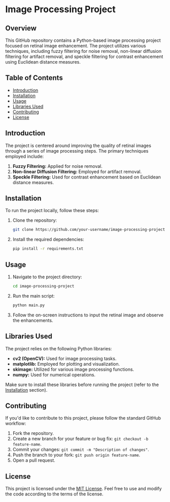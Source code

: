 # Image Processing Project

## Overview

This GitHub repository contains a Python-based image processing project focused on retinal image enhancement. The project utilizes various techniques, including fuzzy filtering for noise removal, non-linear diffusion filtering for artifact removal, and speckle filtering for contrast enhancement using Euclidean distance measures.

## Table of Contents

- [Introduction](#introduction)
- [Installation](#installation)
- [Usage](#usage)
- [Libraries Used](#libraries-used)
- [Contributing](#contributing)
- [License](#license)

## Introduction

The project is centered around improving the quality of retinal images through a series of image processing steps. The primary techniques employed include:

1. **Fuzzy Filtering:** Applied for noise removal.
2. **Non-linear Diffusion Filtering:** Employed for artifact removal.
3. **Speckle Filtering:** Used for contrast enhancement based on Euclidean distance measures.

## Installation

To run the project locally, follow these steps:

1. Clone the repository:

    ```bash
    git clone https://github.com/your-username/image-processing-project.git
    ```

2. Install the required dependencies:

    ```bash
    pip install -r requirements.txt
    ```

## Usage

1. Navigate to the project directory:

    ```bash
    cd image-processing-project
    ```

2. Run the main script:

    ```bash
    python main.py
    ```

3. Follow the on-screen instructions to input the retinal image and observe the enhancements.

## Libraries Used

The project relies on the following Python libraries:

- **cv2 (OpenCV):** Used for image processing tasks.
- **matplotlib:** Employed for plotting and visualization.
- **skimage:** Utilized for various image processing functions.
- **numpy:** Used for numerical operations.

Make sure to install these libraries before running the project (refer to the [Installation](#installation) section).

## Contributing

If you'd like to contribute to this project, please follow the standard GitHub workflow:

1. Fork the repository.
2. Create a new branch for your feature or bug fix: `git checkout -b feature-name`.
3. Commit your changes: `git commit -m "Description of changes"`.
4. Push the branch to your fork: `git push origin feature-name`.
5. Open a pull request.

## License

This project is licensed under the [MIT License](LICENSE). Feel free to use and modify the code according to the terms of the license.
